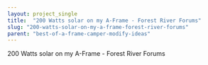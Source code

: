 ```yaml
---
layout: project_single
title:  "200 Watts solar on my A-Frame - Forest River Forums"
slug: "200-watts-solar-on-my-a-frame-forest-river-forums"
parent: "best-of-a-frame-camper-modify-ideas"
---
```

200 Watts solar on my A-Frame - Forest River Forums